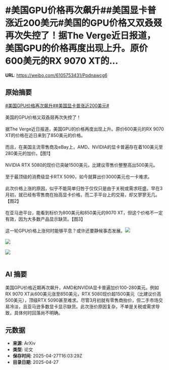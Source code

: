 # #美国GPU价格再次飙升##美国显卡普涨近200美元#美国的GPU价格又双叒叕再次失控了！据The Verge近日报道，美国GPU的价格再度出现上升。原价600美元的RX 9070 XT的...

**URL**: https://weibo.com/6105753431/Ppdnawcg6

## 原始摘要

<a href="https://m.weibo.cn/search?containerid=231522type%3D1%26t%3D10%26q%3D%23%E7%BE%8E%E5%9B%BDGPU%E4%BB%B7%E6%A0%BC%E5%86%8D%E6%AC%A1%E9%A3%99%E5%8D%87%23&amp;extparam=%23%E7%BE%8E%E5%9B%BDGPU%E4%BB%B7%E6%A0%BC%E5%86%8D%E6%AC%A1%E9%A3%99%E5%8D%87%23" data-hide=""><span class="surl-text">#美国GPU价格再次飙升#</span></a><a href="https://m.weibo.cn/search?containerid=231522type%3D1%26t%3D10%26q%3D%23%E7%BE%8E%E5%9B%BD%E6%98%BE%E5%8D%A1%E6%99%AE%E6%B6%A8%E8%BF%91200%E7%BE%8E%E5%85%83%23&amp;extparam=%23%E7%BE%8E%E5%9B%BD%E6%98%BE%E5%8D%A1%E6%99%AE%E6%B6%A8%E8%BF%91200%E7%BE%8E%E5%85%83%23" data-hide=""><span class="surl-text">#美国显卡普涨近200美元#</span></a><br><br>美国的GPU价格又双叒叕再次失控了！<br><br>据The Verge近日报道，美国GPU的价格再度出现上升。原价600美元的RX 9070 XT的价格在近日来到了850美元的价格。<br><br>而且，在美国主流零售商及eBay上，AMD、NVIDIA的显卡普遍存在着100美元至280美元的加价。【图1】<br><br>NVIDIA RTX 5080的现价已突破1500美元，比建议零售价整整高出500美元。<br><br>至于最顶级的消费级显卡RTX 5090，如今就算出价3000美元也一卡难求。<br><br>此次价格上涨的原因，似乎不能简单归咎于仅仅只是由于关税或需求旺盛。早在3月初，就已经有零售商在抬高显卡价格，而二手平台上的交易，却又寥寥无几。【图2】<br><br>在亚马逊平台，能看到标价为800美元和850美元的9070 XT，但这个价格不一定有效，因为大多数产品显示缺货。【图3】<br><br>这一轮GPU价格上涨何时能够平息？或许还要静候事态发展。<img style="" src="https://tvax2.sinaimg.cn/large/006Fd7o3gy1i0vhyfdkk1j315u0ue48y.jpg" referrerpolicy="no-referrer"><br><br><img style="" src="https://tvax4.sinaimg.cn/large/006Fd7o3gy1i0vhyhxdvej31721m6qkn.jpg" referrerpolicy="no-referrer"><br><br><img style="" src="https://tvax4.sinaimg.cn/large/006Fd7o3gy1i0vhylf0htj31d80ukaog.jpg" referrerpolicy="no-referrer"><br><br>

## AI 摘要

美国GPU价格近期再次飙升，AMD和NVIDIA显卡普遍加价100-280美元。例如RX 9070 XT从600美元涨至850美元，RTX 5080现价超1500美元（比建议价高500美元），顶级RTX 5090甚至难求。尽管3月初就有零售商抬价，但二手市场交易冷淡，且亚马逊多数显卡显示缺货。此次涨价原因复杂，不单是关税或需求导致，具体何时回落尚不明确。

## 元数据

- **来源**: ArXiv
- **类型**: 论文
- **保存时间**: 2025-04-27T16:03:29Z
- **目录日期**: 2025-04-27
